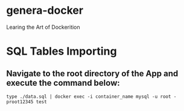 # genera-docker
Learing the Art of Dockerition

# SQL Tables Importing
## Navigate to the root directory of the App and execute the command below:
```
type ./data.sql | docker exec -i container_name mysql -u root -proot12345 test
```
